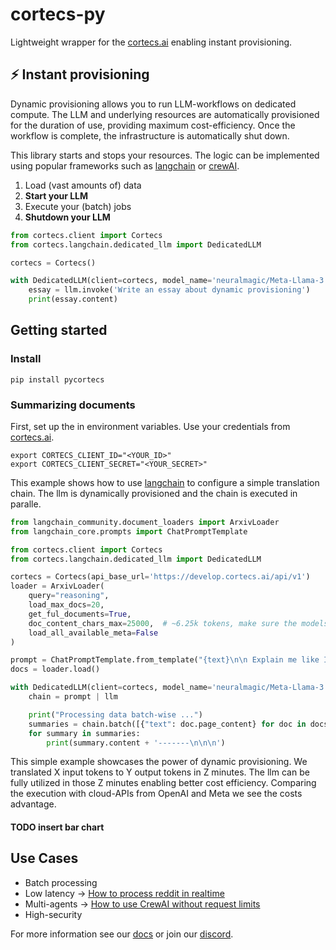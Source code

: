 # cortecs-py

Lightweight wrapper for the [cortecs.ai](https://cortecs.ai) enabling instant provisioning.

## ⚡ Instant provisioning

Dynamic provisioning allows you to run LLM-workflows on dedicated compute. The
LLM and underlying resources are automatically provisioned for the duration of use, providing maximum cost-efficiency.
Once the workflow is complete, the infrastructure is automatically shut down. 

This library starts and stops your resources. The logic can be implemented using popular frameworks such as [langchain]() 
or [crewAI]().

1. Load (vast amounts of) data
2. **Start your LLM**
3. Execute your (batch) jobs 
4. **Shutdown your LLM**

```python
from cortecs.client import Cortecs
from cortecs.langchain.dedicated_llm import DedicatedLLM

cortecs = Cortecs()

with DedicatedLLM(client=cortecs, model_name='neuralmagic/Meta-Llama-3.1-70B-Instruct-FP8') as llm:
    essay = llm.invoke('Write an essay about dynamic provisioning')
    print(essay.content)

```

## Getting started

### Install

```
pip install pycortecs
```

### Summarizing documents

First, set up the in environment variables. Use your credentials from [cortecs.ai](https://cortecs.ai). 

```
export CORTECS_CLIENT_ID="<YOUR_ID>"
export CORTECS_CLIENT_SECRET="<YOUR_SECRET>"
```

This example shows how to use [langchain](https://python.langchain.com) to configure a simple translation chain.
The llm is dynamically provisioned and the chain is executed in paralle.

```python
from langchain_community.document_loaders import ArxivLoader
from langchain_core.prompts import ChatPromptTemplate

from cortecs.client import Cortecs
from cortecs.langchain.dedicated_llm import DedicatedLLM

cortecs = Cortecs(api_base_url='https://develop.cortecs.ai/api/v1')
loader = ArxivLoader(
    query="reasoning",
    load_max_docs=20,
    get_ful_documents=True,
    doc_content_chars_max=25000,  # ~6.25k tokens, make sure the models supports that context length
    load_all_available_meta=False
)

prompt = ChatPromptTemplate.from_template("{text}\n\n Explain me like I'm five:")
docs = loader.load()

with DedicatedLLM(client=cortecs, model_name='neuralmagic/Meta-Llama-3.1-70B-Instruct-FP8') as llm:
    chain = prompt | llm

    print("Processing data batch-wise ...")
    summaries = chain.batch([{"text": doc.page_content} for doc in docs])
    for summary in summaries:
        print(summary.content + '-------\n\n\n')
```

This simple example showcases the power of dynamic provisioning. We translated X input tokens to Y output tokens in Z
minutes.
The llm can be fully utilized in those Z minutes enabling better cost efficiency. Comparing the execution with
cloud-APIs from
OpenAI and Meta we see the costs advantage.

#### TODO insert bar chart

## Use Cases

* Batch processing
* Low latency -> [How to process reddit in realtime]()
* Multi-agents -> [How to use CrewAI without request limits]()
* High-security 

For more information see our [docs]() or join our [discord]().
